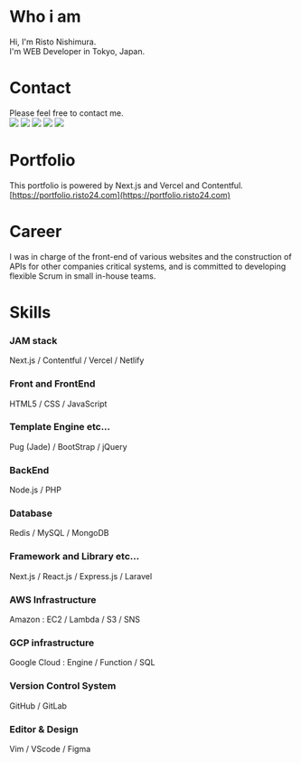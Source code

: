 [github-badge]: https://img.shields.io/badge/github--blue.svg?style=social&logo=github
[github-link]: https://github.com/risto24
[facebook-badge]: https://img.shields.io/badge/facebook--blue.svg?style=social&logo=facebook
[facebook-link]: https://facebook.com/risto24
[qiita-badge]: https://img.shields.io/badge/qiita--green.svg?style=social&logo=qiita
[qiita-link]: https://qiita.com/risto24
[wantedly-badge]: https://img.shields.io/badge/wantedly--blue.svg?style=social&logo=wikipedia
[wantedly-link]: https://www.wantedly.com/users/98406748
[twitter-badge]: https://img.shields.io/badge/twitter--blue.svg?style=social&logo=twitter
[twitter-link]: https://twitter.com/risto_jp


# Who i am
Hi, I'm Risto Nishimura. <br>
I'm WEB Developer in Tokyo, Japan.

# Contact
Please feel free to contact me. <br>
[![][github-badge]][github-link] [![][facebook-badge]][facebook-link] [![][qiita-badge]][qiita-link] [![][wantedly-badge]][wantedly-link] [![][twitter-badge]][twitter-link]

# Portfolio
This portfolio is powered by Next.js and Vercel and Contentful. <br>
[https://portfolio.risto24.com](https://portfolio.risto24.com)

# Career
I was in charge of the front-end of various websites and the construction of APIs for other companies critical systems, and is committed to developing flexible Scrum in small in-house teams. 

# Skills

### JAM stack
Next.js / Contentful / Vercel / Netlify

### Front and FrontEnd
HTML5 / CSS / JavaScript

### Template Engine etc...
Pug (Jade) / BootStrap / jQuery

### BackEnd
Node.js / PHP

### Database
Redis / MySQL / MongoDB

### Framework and Library etc...
Next.js / React.js / Express.js / Laravel

### AWS Infrastructure
Amazon : EC2 / Lambda / S3 / SNS

### GCP infrastructure
Google Cloud : Engine / Function / SQL

### Version Control System
GitHub / GitLab

### Editor & Design
Vim / VScode / Figma
